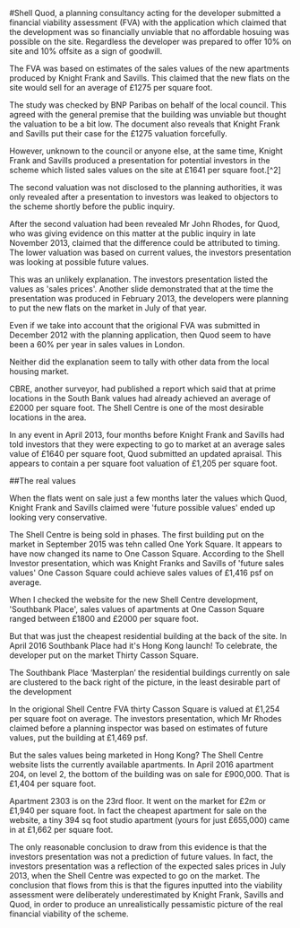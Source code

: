 #Shell
Quod, a planning consultancy acting for the developer submitted a financial viability assessment (FVA) with the application which claimed that the development was so financially unviable that no affordable hosuing was possible on the site. Regardless the developer was prepared to offer 10% on site and 10% offsite as a sign of goodwill. 

The FVA was based on estimates of the sales values of the new apartments produced by Knight Frank and Savills. This claimed that the new flats on the site would sell for an average of £1275 per square foot.

The study was checked by BNP Paribas on behalf of the local council. This agreed with the general premise that the building was unviable but thought the valuation to be a bit low. The document also reveals that Knight Frank and Savills put their case for the £1275 valuation forcefully. 

However, unknown to the council or anyone else, at the same time, Knight Frank and Savills produced a presentation for potential investors in the scheme which listed sales values on the site at £1641 per square foot.[^2] 

The second valuation was not disclosed to the planning authorities, it was only revealed after a presentation to investors was leaked to objectors to the scheme shortly before the public inquiry. 

After the second valuation had been revealed Mr John Rhodes, for Quod, who was giving evidence on this matter at the public inquiry in late November 2013, claimed that the difference could be attributed to timing. The lower valuation was based on current values, the investors presentation was looking at possible future values. 

This was an unlikely explanation. The investors presentation listed the values as 'sales prices'. Another slide demonstrated that at the time the presentation was produced in February 2013, the developers were planning to put the new flats on the market in July of that year.

Even if we take into account that the origional FVA was submitted in December 2012 with the planning application, then Quod seem to have been a 60% per year in sales values in London.  

Neither did the explanation seem to tally with other data from the local housing market. 

CBRE, another surveyor, had published a report which said that at prime locations in the South Bank values had already achieved an average of £2000 per square foot.  The Shell Centre is one of the most desirable locations in the area. 

In any event in April 2013, four months before Knight Frank and Savills had told investors that they were expecting to go to market at an average sales value of £1640 per square foot, Quod submitted an updated apraisal. This appears to contain a per square foot valuation of £1,205 per square foot.


##The real values

When the flats went on sale just a few months later the values which Quod, Knight Frank and Savills claimed were 'future possible values' ended up looking very conservative. 

The Shell Centre is being sold in phases. The first building put on the market in September 2015 was tehn called One York Square. It appears to have now changed its name to One Casson Square. According to the Shell Investor presentation, which was Knight Franks and Savills of 'future sales values' One Casson Square could achieve sales values of £1,416 psf on average.  

When I checked the website for the new Shell Centre development, 'Southbank Place', sales values of apartments at One Casson Square ranged between £1800 and £2000 per square foot.

But that was just the cheapest residential building at the back of the site. In April 2016 Southbank Place had it's Hong Kong launch! To celebrate, the developer put on the market Thirty Casson Square.

The Southbank Place ‘Masterplan’ the residential buildings currently on sale are clustered to the back right of the picture, in the least desirable part of the development

In the origional Shell Centre FVA thirty Casson Square is valued at £1,254 per square foot on average. The investors presentation, which Mr Rhodes claimed before a planning inspector was based on estimates of future values, put the building at £1,469 psf.

But the sales values being marketed in Hong Kong? The Shell Centre website lists the currently available apartments. In April 2016 apartment 204, on level 2, the bottom of the building was on sale for £900,000. That is £1,404 per square foot.

Apartment 2303 is on the 23rd floor. It went on the market for £2m or £1,940 per square foot. In fact the cheapest apartment for sale on the website, a tiny 394 sq foot studio apartment (yours for just £655,000) came in at £1,662 per square foot.

The only reasonable conclusion to draw from this evidence is that the investors presentation was not a prediction of future values. In fact, the investors presentation was a reflection of the expected sales prices in July 2013, when the Shell Centre was expected to go on the market. The conclusion that flows from this is that the figures inputted into the viability assessment were deliberately underestimated by Knight Frank, Savills and Quod, in order to produce an unrealistically pessamistic picture of the real financial viability of the scheme. 
